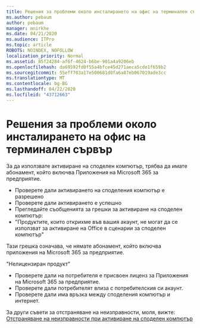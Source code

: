 ```yaml
---
title: Решения за проблеми около инсталирането на офис на терминален сървър
ms.author: pebaum
author: pebaum
manager: mnirkhe
ms.date: 04/21/2020
ms.audience: ITPro
ms.topic: article
ROBOTS: NOINDEX, NOFOLLOW
localization_priority: Normal
ms.assetid: 85f24284-af6f-4624-b6be-901a4a9206eb
ms.openlocfilehash: da69592fd0f55a4bfce45d271aeca5cde1f659b2
ms.sourcegitcommit: 55eff703a17e500681d8fa6a87eb067019ade3cc
ms.translationtype: MT
ms.contentlocale: bg-BG
ms.lasthandoff: 04/22/2020
ms.locfileid: "43712663"
---
```

# <a name="solutions-for-issues-around-installing-office-on-a-terminal-server"></a>Решения за проблеми около инсталирането на офис на терминален сървър

За да използвате активиране на споделен компютър, трябва да имате абонамент, който включва Приложения на Microsoft 365 за предприятие.
  
- Проверете дали активирането на споделения компютър е разрешено
- Проверете дали активирането е успешно
- Прегледайте съобщенията за грешки за активиране на споделен компютър:
- "Продуктите, които открихме във вашия акаунт, не могат да се използват за активиране на Office в сценарии за споделен компютър"
  
Тази грешка означава, че нямате абонамент, който включва приложения на Microsoft 365 за предприятие.

"Нелицензиран продукт"

- Проверете дали на потребителя е присвоен лиценз за Приложения на Microsoft 365 за предприятие.
- Проверете дали потребителят влиза с потребителския си акаунт.
- Проверете дали има връзка между споделения компютър и интернет.

За други съвети за отстраняване на неизправности, моля, вижте: [Отстраняване на неизправности при активиране на споделен компютър](https://docs.microsoft.com/DeployOffice/troubleshoot-issues-with-shared-computer-activation-for-office-365-proplus)